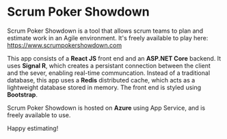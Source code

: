 
# Scrum Poker Showdown

Scrum Poker Showdown is a tool that allows scrum teams to plan and estimate work in an Agile environment. It's freely available to play here: https://www.scrumpokershowdown.com

This app consists of a **React JS** front end and an **ASP.NET Core** backend. It uses **Signal R**, which creates a persistant connection between the client and the sever, enabling real-time communcation. Instead of a traditional database, this app uses a **Redis** distributed cache, which acts as a lightweight database stored in memory. The front end is styled using **Bootstrap**.

Scrum Poker Showdown is hosted on **Azure** using App Service, and is freely available to use.

Happy estimating!

